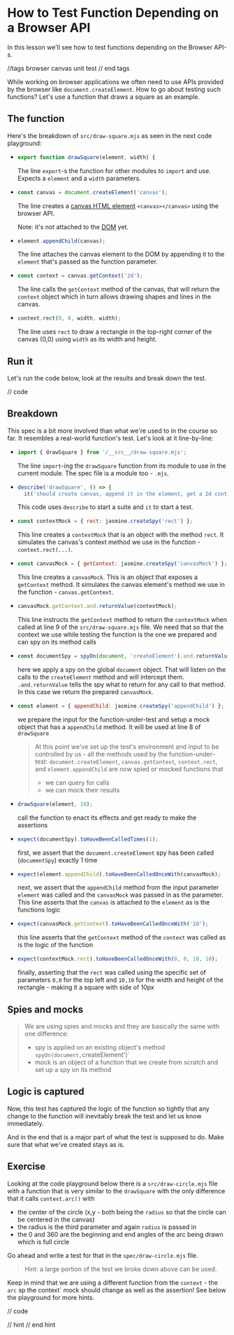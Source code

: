 # How to Test Function Depending on a Browser API

In this lesson we'll see how to test functions depending on the Browser API-s.

//tags
browser
canvas
unit test
// end tags

While working on browser applications we often need to use APIs provided by the browser like `document.createElement`. How to go about testing such functions? Let's use a function that draws a square as an example.

## The function

Here's the breakdown of `src/draw-square.mjs` as seen in the next code playground:

- ```js
  export function drawSquare(element, width) {
  ```

  The line `export`-s the function for other modules to `import` and use. Expects a `element` and a `width` parameters.

- ```js
  const canvas = document.createElement('canvas');
  ```

  The line creates a [canvas HTML element](https://developer.mozilla.org/en-US/docs/Web/API/Canvas_API) `<canvas></canvas>` using the browser API.

  Note: it's not attached to the [DOM](https://developer.mozilla.org/en-US/docs/Web/API/Document_Object_Model/Introduction) yet.

- ```js
  element.appendChild(canvas);
  ```

  The line attaches the canvas element to the DOM by appending it to the `element` that's passed as the function parameter.

- ```js
  const context = canvas.getContext('2d');
  ```

  The line calls the `getContext` method of the canvas, that will return the `context` object which in turn allows drawing shapes and lines in the canvas.

- ```js
  context.rect(0, 0, width, width);
  ```

  The line uses `rect` to draw a rectangle in the top-right corner of the canvas (0,0) using `width` as its width and height.

## Run it

Let's run the code below, look at the results and break down the test.

// code

## Breakdown

This spec is a bit more involved than what we're used to in the course so far. It resembles а real-world function's test. Let's look at it line-by-line:

- ```js
  import { drawSquare } from '/__src__/draw-square.mjs';
  ```

  The line `import`-ing the `drawSquare` function from its module to use in the current module. The spec file is a module too - `.mjs`.

- ```js
  describe('drawSquare', () => {
    it('should create canvas, append it in the element, get a 2d context and draw the square', () => {
  ```

  This code uses `describe` to start a suite and `it` to start a test.

- ```js
  const contextMock = { rect: jasmine.createSpy('rect') };
  ```

  This line creates a `contextMock` that is an object with the method `rect`. It simulates the canvas's context method we use in the function - `context.rect(...)`.

- ```js
  const canvasMock = { getContext: jasmine.createSpy('canvasMock') };
  ```

  This line creates a `canvasMock`. This is an object that exposes a `getContext` method. It simulates the canvas element's method we use in the function - `canvas.getContext`.

- ```js
  canvasMock.getContext.and.returnValue(contextMock);
  ```

  This line instructs the `getContext` method to return the `contextMock` when called at line 9 of the `src/draw-square.mjs` file. We need that so that the context we use while testing the function is the one we prepared and can spy on its method calls


- ```js
  const documentSpy = spyOn(document, 'createElement').and.returnValue(canvasMock);
  ```

  here we apply a spy on the global `document` object. That will listen on the calls to the `createElement` method and will intercept them. `.and.returnValue` tells the spy what to return for any call to that method. In this case we return the prepared `canvasMock`.


- ```js
  const element = { appendChild: jasmine.createSpy('appendChild') };
  ```
  we prepare the input for the function-under-test and setup a mock object that has a `appendChild` method. It will be used at line 8 of `drawSquare`
  > At this point we've set up the test's environment and input to be controlled by us - all the methods used by the function-under-test: `document.createElement`, `canvas.getContext`, `context.rect`, and `element.appendChild` are now spied or mocked functions that
  >
  > - we can query for calls
  > - we can mock their results

- ```js
  drawSquare(element, 10);
  ```
  call the function to enact its effects and get ready to make the assertions

- ```js
  expect(documentSpy).toHaveBeenCalledTimes(1);
  ```
  first, we assert that the `document.createElement` spy has been called (`documentSpy`) exactly 1 time

- ```js
  expect(element.appendChild).toHaveBeenCalledOnceWith(canvasMock);
  ```
  next, we assert that the `appendChild` method from the input parameter `element` was called and the `canvasMock` was passed in as the parameter. This line asserts that the `canvas` is attached to the `element` as is the functions logic

- ```js
  expect(canvasMock.getContext).toHaveBeenCalledOnceWith('2d');
  ```
  this line asserts that the `getContext` method of the `context` was called as is the logic of the function

- ```js
  expect(contextMock.rect).toHaveBeenCalledOnceWith(0, 0, 10, 10);
  ```
  finally, asserting that the `rect` was called using the specific set of parameters `0,0` for the top left and `10,10` for the width and height of the rectangle - making it a square with side of 10px

## Spies and mocks

> We are using spies and mocks and they are basically the same with one difference:
>
> - spy is applied on an existing object's method `spyOn(document,`createElement')`
> - mock is an object of a function that we create from scratch and set up a spy on its method

## Logic is captured

Now, this test has captured the logic of the function so tightly that any change to the function will inevitably break the test and let us know immediately.

And in the end that is a major part of what the test is supposed to do. Make sure that what we've created stays as is.

## Exercise

Looking at the code playground below there is a `src/draw-circle.mjs` file with a function that is very similar to the `drawSquare` with the only difference that it calls `context.arc()` with

- the center of the circle (x,y - both being the `radius` so that the circle can be centered in the canvas)
- the radius is the third parameter and again `radius` is passed in
- the 0 and 360 are the beginning and end angles of the arc being drawn which is full circle

Go ahead and write a test for that in the `spec/draw-circle.mjs` file.

> Hint: a large portion of the test we broke down above can be used.

Keep in mind that we are using a different function from the `context` - the `arc` sp the context` mock should change as well as the assertion! See below the playground for more hints.

// code

// hint
// end hint

